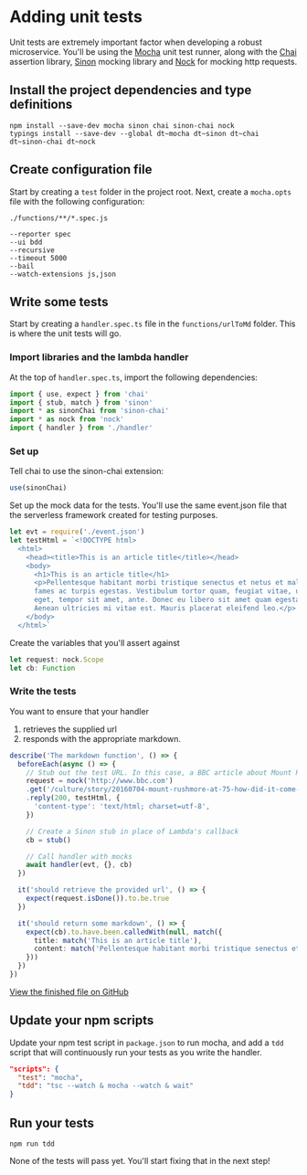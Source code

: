 # Adding unit tests

Unit tests are extremely important factor when developing a robust microservice.
You'll be using the [Mocha](https://mochajs.org/) unit test runner, along with
the [Chai](http://chaijs.com/) assertion library, [Sinon](http://sinonjs.org/)
mocking library and [Nock](https://github.com/node-nock/nock) for mocking http requests.

## Install the project dependencies and type definitions

```
npm install --save-dev mocha sinon chai sinon-chai nock
typings install --save-dev --global dt~mocha dt~sinon dt~chai dt~sinon-chai dt~nock
```

## Create configuration file

Start by creating a `test` folder in the project root. Next, create a
`mocha.opts` file with the following configuration:

```
./functions/**/*.spec.js

--reporter spec
--ui bdd
--recursive
--timeout 5000
--bail
--watch-extensions js,json
```

## Write some tests

Start by creating a `handler.spec.ts` file in the `functions/urlToMd` folder.
This is where the unit tests will go.

### Import libraries and the lambda handler

At the top of `handler.spec.ts`, import the following dependencies:

```typescript
import { use, expect } from 'chai'
import { stub, match } from 'sinon'
import * as sinonChai from 'sinon-chai'
import * as nock from 'nock'
import { handler } from './handler'
```

### Set up

Tell chai to use the sinon-chai extension:

```javascript
use(sinonChai)
```

Set up the mock data for the tests. You'll use the same event.json file that the
serverless framework created for testing purposes.

```typescript
let evt = require('./event.json')
let testHtml = `<!DOCTYPE html>
  <html>
    <head><title>This is an article title</title></head>
    <body>
      <h1>This is an article title</h1>
      <p>Pellentesque habitant morbi tristique senectus et netus et malesuada
      fames ac turpis egestas. Vestibulum tortor quam, feugiat vitae, ultricies
      eget, tempor sit amet, ante. Donec eu libero sit amet quam egestas semper.
      Aenean ultricies mi vitae est. Mauris placerat eleifend leo.</p>
    </body>
  </html>`
```

Create the variables that you'll assert against

```typescript
let request: nock.Scope
let cb: Function
```

### Write the tests

You want to ensure that your handler
1. retrieves the supplied url
2. responds with the appropriate markdown.

```typescript
describe('The markdown function', () => {
  beforeEach(async () => {
    // Stub out the test URL. In this case, a BBC article about Mount Rushmore.
    request = nock('http://www.bbc.com')
    .get('/culture/story/20160704-mount-rushmore-at-75-how-did-it-come-to-be')
    .reply(200, testHtml, {
      'content-type': 'text/html; charset=utf-8',
    })

    // Create a Sinon stub in place of Lambda's callback
    cb = stub()

    // Call handler with mocks
    await handler(evt, {}, cb)
  })

  it('should retrieve the provided url', () => {
    expect(request.isDone()).to.be.true
  })

  it('should return some markdown', () => {
    expect(cb).to.have.been.calledWith(null, match({
      title: match('This is an article title'),
      content: match('Pellentesque habitant morbi tristique senectus et netus')
    }))
  })
})
```

[View the finished file on GitHub](https://github.com/benjaminkitt/serverless-microservice-guide/blob/step-4/functions/urlToMd/handler.spec.ts)

## Update your npm scripts

Update your npm test script in `package.json` to run mocha, and add a `tdd`
script that will continuously run your tests as you write the handler.

```json
"scripts": {
  "test": "mocha",
  "tdd": "tsc --watch & mocha --watch & wait"
}
```

## Run your tests

```
npm run tdd
```

None of the tests will pass yet. You'll start fixing that in the next step!
